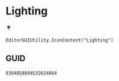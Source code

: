# Lighting
![](/img/Lighting.png)

``` CSharp
EditorGUIUtility.IconContent("Lighting")
```
## GUID
```
8394858894532624064
```
